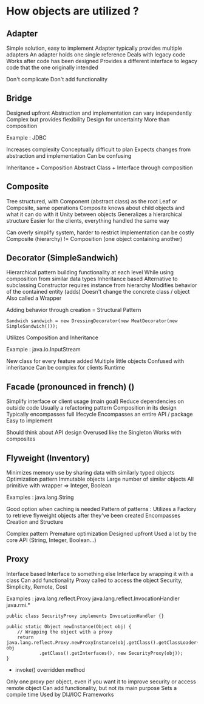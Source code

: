 # How objects are utilized ?

## Adapter
Simple solution, easy to implement
Adapter typically provides multiple adapters
An adapter holds one single reference
Deals with legacy code
Works after code has been designed
Provides a different interface to legacy code that the one originally intended

Don't complicate
Don't add functionality

## Bridge
Designed upfront
Abstraction and implementation can vary independently
Complex but provides flexibility
Design for uncertainty
More than composition

Example : JDBC

Increases complexity
Conceptually difficult to plan
Expects changes from abstraction and implementation
Can be confusing

Inheritance + Composition
Abstract Class + Interface through composition

## Composite
Tree structured, with Component (abstract class) as the root
Leaf or Composite, same operations
Composite knows about child objects and what it can do with it
Unity between objects
Generalizes a hierarchical structure
Easier for the clients, everything handled the same way

Can overly simplify system, harder to restrict
Implementation can be costly
Composite (hierarchy) != Composition (one object containing another)

## Decorator (SimpleSandwich)
Hierarchical pattern building functionality at each level
While using composition from similar data types
Inheritance based
Alternative to subclassing
Constructor requires instance from hierarchy
Modifies behavior of the contained entity (adds)
Doesn't change the concrete class / object
Also called a Wrapper

Adding behavior through creation = Structural Pattern

```
Sandwich sandwich = new DressingDecorator(new MeatDecorator(new SimpleSandwich()));
```

Utilizes Composition and Inheritance

Example :
java.io.InputStream

New class for every feature added
Multiple little objects
Confused with inheritance
Can be complex for clients
Runtime

## Facade (pronounced in french) ()
Simplify interface or client usage (main goal)
Reduce dependencies on outside code
Usually a refactoring pattern
Composition in its design
Typically encompasses full lifecycle
Encompasses an entire API / package
Easy to implement

Should think about API design
Overused like the Singleton
Works with composites

## Flyweight (Inventory)
Minimizes memory use by sharing data with similarly typed objects
Optimization pattern
Immutable objects
Large number of similar objects
All primitive with wrapper => Integer, Boolean

Examples :
java.lang.String

Good option when caching is needed
Pattern of patterns :
Utilizes a Factory to retrieve flyweight objects after they've been created 
Encompasses Creation and Structure

Complex pattern
Premature optimization
Designed upfront
Used a lot by the core API (String, Integer, Boolean...)

## Proxy
Interface based
Interface to something else
Interface by wrapping it with a class
Can add functionality
Proxy called to access the object
Security, Simplicity, Remote, Cost

Examples :
java.lang.reflect.Proxy
java.lang.reflect.InvocationHandler
java.rmi.*

```
public class SecurityProxy implements InvocationHandler {}
```
```
public static Object newInstance(Object obj) {
    // Wrapping the object with a proxy
    return java.lang.reflect.Proxy.newProxyInstance(obj.getClass().getClassLoader(), obj
            .getClass().getInterfaces(), new SecurityProxy(obj));
}
```
+ invoke() overridden method

Only one proxy per object, even if you want it to improve security or access remote object
Can add functionality, but not its main purpose
Sets a compile time
Used by DIJ/IOC Frameworks